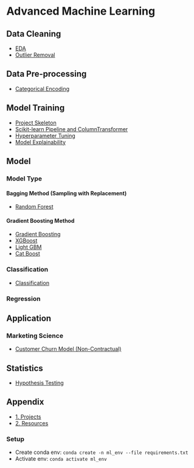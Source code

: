 # Advanced Machine Learning

## Data Cleaning

- [EDA](./docs/eda.md)
- [Outlier Removal](./docs/outlier_removal.md)

## Data Pre-processing

- [Categorical Encoding](./docs/categorical_encoding.md)

## Model Training

- [Project Skeleton](./docs/project_skeleton.md)
- [Scikit-learn Pipeline and ColumnTransformer](./docs/pipeline_column_transformer.md)
- [Hyperparameter Tuning](./docs/hyperparameter_tuning.md)
- [Model Explainability](./docs/model/model_explainability.md)

## Model

### Model Type

#### Bagging Method (Sampling with Replacement)

- [Random Forest](./docs/model/random_forest.md)

#### Gradient Boosting Method

- [Gradient Boosting](./docs/model/gradien_boosting.md)
- [XGBoost](./docs/model/xgboost.md)
- [Light GBM](./docs/model/lightgbm.md)
- [Cat Boost](./docs/model/catboost.md)

### Classification

- [Classification](./docs/model/classification.md)

### Regression

## Application

### Marketing Science

- [Customer Churn Model (Non-Contractual)](./docs/marketing-science/customer-churn-non-contractual.md)

## Statistics

- [Hypothesis Testing](./docs/statistics/hypothesis_testing.md)

## Appendix

- [1. Projects](./docs/projects.md)
- [2. Resources](./docs/resources.md)

### Setup

- Create conda env: `conda create -n ml_env --file requirements.txt`
- Activate env: `conda activate ml_env`
